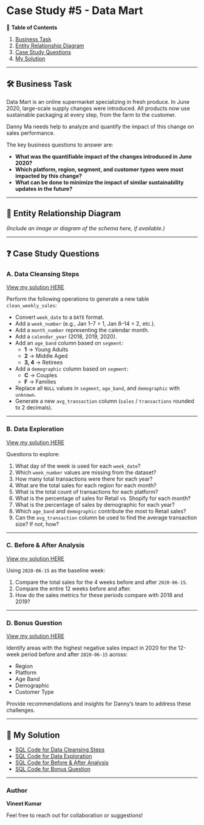 # Case Study #5 - Data Mart  

📕 **Table of Contents**  
1. [Business Task](#business-task)  
2. [Entity Relationship Diagram](#entity-relationship-diagram)  
3. [Case Study Questions](#case-study-questions)  
4. [My Solution](#my-solution)  

---

## 🛠️ Business Task  
Data Mart is an online supermarket specializing in fresh produce. In June 2020, large-scale supply changes were introduced. All products now use sustainable packaging at every step, from the farm to the customer.  

Danny Ma needs help to analyze and quantify the impact of this change on sales performance.  

The key business questions to answer are:  
- **What was the quantifiable impact of the changes introduced in June 2020?**  
- **Which platform, region, segment, and customer types were most impacted by this change?**  
- **What can be done to minimize the impact of similar sustainability updates in the future?**

---

## 🔐 Entity Relationship Diagram  
*(Include an image or diagram of the schema here, if available.)*  

---

## ❓ Case Study Questions  

### A. Data Cleansing Steps  
[View my solution HERE](#)  

Perform the following operations to generate a new table `clean_weekly_sales`:  
- Convert `week_date` to a `DATE` format.  
- Add a `week_number` (e.g., Jan 1–7 = 1, Jan 8–14 = 2, etc.).  
- Add a `month_number` representing the calendar month.  
- Add a `calendar_year` (2018, 2019, 2020).  
- Add an `age_band` column based on `segment`:  
  - **1** → Young Adults  
  - **2** → Middle Aged  
  - **3, 4** → Retirees  
- Add a `demographic` column based on `segment`:  
  - **C** → Couples  
  - **F** → Families  
- Replace all `NULL` values in `segment`, `age_band`, and `demographic` with `unknown`.  
- Generate a new `avg_transaction` column (`sales` / `transactions` rounded to 2 decimals).  

---

### B. Data Exploration  
[View my solution HERE](#)  

Questions to explore:  
1. What day of the week is used for each `week_date`?  
2. Which `week_number` values are missing from the dataset?  
3. How many total transactions were there for each year?  
4. What are the total sales for each region for each month?  
5. What is the total count of transactions for each platform?  
6. What is the percentage of sales for Retail vs. Shopify for each month?  
7. What is the percentage of sales by demographic for each year?  
8. Which `age_band` and `demographic` contribute the most to Retail sales?  
9. Can the `avg_transaction` column be used to find the average transaction size? If not, how?  

---

### C. Before & After Analysis  
[View my solution HERE](#)  

Using `2020-06-15` as the baseline week:  
1. Compare the total sales for the 4 weeks before and after `2020-06-15`.  
2. Compare the entire 12 weeks before and after.  
3. How do the sales metrics for these periods compare with 2018 and 2019?  

---

### D. Bonus Question  
[View my solution HERE](#)  

Identify areas with the highest negative sales impact in 2020 for the 12-week period before and after `2020-06-15` across:  
- Region  
- Platform  
- Age Band  
- Demographic  
- Customer Type  

Provide recommendations and insights for Danny’s team to address these challenges.  

---

## 📝 My Solution  
- [SQL Code for Data Cleansing Steps](#)  
- [SQL Code for Data Exploration](#)  
- [SQL Code for Before & After Analysis](#)  
- [SQL Code for Bonus Question](#)  

---

### Author  
**Vineet Kumar**  

Feel free to reach out for collaboration or suggestions!  







